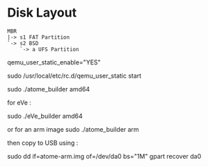 # Disk Layout

```
MBR
|-> s1 FAT Partition
`-> s2 BSD
    `-> a UFS Partition
```
qemu_user_static_enable="YES"

sudo /usr/local/etc/rc.d/qemu_user_static start

sudo ./atome_builder amd64 

for eVe :

sudo ./eVe_builder amd64 

or for an arm image
sudo ./atome_builder arm

then copy to USB using : 

sudo dd if=atome-arm.img  of=/dev/da0 bs="1M"
gpart recover da0
